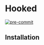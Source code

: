 # Hooked

[![pre-commit](https://img.shields.io/badge/pre--commit-enabled-brightgreen?logo=pre-commit)](https://github.com/pre-commit/pre-commit)

## Installation
